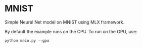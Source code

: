 # MNIST

Simple Neural Net model on MNIST using MLX framework.

By default the example runs on the CPU. To run on the GPU, use: 

```
python main.py --gpu
```